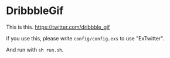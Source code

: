 DribbbleGif
===========

This is this.
https://twitter.com/dribbble_gif

if you use this, please write `config/config.exs` to use "ExTwitter".

And run with `sh run.sh`.
